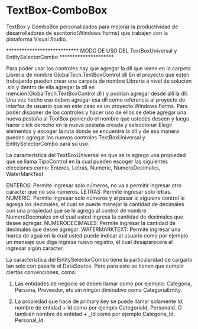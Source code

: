 # TextBox-ComboBox
TextBox y ComboBox personalizados para mejorar la productividad de desarrolladores de escritorio(Windows Forms) que trabajen con la plataforma Visual Studio.

**************************** MODO DE USO DEL TextBoxUniversal y EntitySelectorCombo *********************

Para poder usar los controles hay que agregar la dll que viene en la carpeta Libreria de nombre GlobalTech.TextBoxControl.dll
En el proyecto que esten trabajando pueden crear una carpeta de nombre Libreria a nivel de solucion .sln  y dentro de ella agregar la dll en mención(GlobalTech.TextBoxControl.dll) y podrían agregar desde allí la dll.
Una vez hecho eso deben agregar esa dll como referencia al proyecto de interfaz de usuario que en este caso es un proyecto Windows Forms.
Para poder disponer de los controles y hacer uso de ellos se debe agregar una nueva pestaña al ToolBox poniendo el nombre que ustedes deseen y luego hacer click derecho en la nueva pestaña creada y seleccionar Elegir elementos y escoger la ruta donde se encuentre la dll y de esa manera pueden agregar los nuevos controles TextBoxUniversal y EntitySelectorCombo para su uso.

La caracteristica del TextBoxUniversal es que se le agrego una propiedad que se llama TipoControl en la cual pueden escoger las siguientes elecciones como: Enteros, Letras, Numeric, NumeroDecimales, WaterMarkText

ENTEROS: Permite ingresar solo números, no va a permitir ingresar otro caracter que no sea números.
LETRAS: Permite ingresar solo letras.
NUMERIC: Permite ingresar solo números y al pasar al siguiene control le agrega los decimales, el cual se puede manejar la cantidad de decimales con una propiedad que se le agrego al control de nombre NumeroDecimales en el cual usted ingresa la cantidad de decimales que desee agregar. 
NUMERODECIMALES: Permite ingresar la cantidad de decimales que desee agregar. 
WATERMARKTEXT: Permite ingresar una marca de agua en la cual usted puede indicar al usuario como por ejemplo un mensaje que diga ingrese nuevo registro, el cual desaparecera al ingresar algún caracter.

La caracteristica del EntitySelectorCombo tiene la particularidad de cargarlo tan solo con pasarle el DataSource.
Pero para esto se tienen que cumplir ciertas convenciones, como:
1) Las entidades de negocio se deben llamar como por ejemplo: Categoria, Persona, Proveedor, etc sin ningún diminutivo como CategoriaEntity.

2) La propiedad que hace de primary key se puede llamar solamente Id, nombre de entidad + Id como por ejemplo CategoriaId, PersonaId. O también nombre de entidad + _Id como por ejemplo Categoria_Id, Personal_Id



